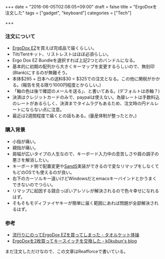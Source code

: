 
+++
date = "2016-06-05T02:08:05+09:00"
draft = false
title = "ErgoDoxを注文した"
tags = ["gadget", "keyboard"]
categories = ["Tech"]

+++
### 注文について

<ul>
<li><a href="https://www.indiegogo.com/projects/ergodox-ez-an-incredible-mechanical-keyboard/x/14305528#/">ErgoDox EZ</a>を買えば完成品で届くらしい。</li>
<li>Tilt/Tentキット、リストレストはほぼ必須らしい。</li>
<li>Ergo Dox EZ Bundleを選択すれば上記2つとのバンドルになる。</li>
<li>基本的に初期の配列から大きくキーマップを変更するらしいので、無刻印(Blank)にするのが無難そう。</li>
<li>本体$295 + 日本への送料$30 = $325での注文となる。この他に関税がかかる。(報告を見る限り1000円程度とからしい。)</li>
<li>「軸の色は後で確認のメールを送る」、と書いてある。(デフォルトは赤軸？)</li>
<li>決済はクレジットカードのみで、paypalは使えない。為替レートは手数料込のレートがあるらしく、決済までタイムラグもあるため、注文時の円ドルレートにならない点に注意。</li>
<li>最近は2週間程度で届くとの話もある。(量産体制が整ったとか。)</li>
</ul>


### 購入背景

<ul>
<li>小指が痛い。</li>
<li>親指が痛い。</li>
<li>肩幅が広いタイプの人生なので、キーボード入力中の息苦しさや肩の調子の悪さを解消したい。</li>
<li>キーボード側で配置変更や<a href="https://github.com/YutaSZK/win-sands-ahk">SandS</a>実装ができるので変なリマップをしなくてもどのOSでも使えるのが良い。</li>
<li>右下のカーソルキー遠いけどWindowsだとemacsキーバインドとかうまくできないのでつらい。</li>
<li>リマップに起因する競合っぽいアレソレが解決されるので色々幸せになれるはず。</li>
<li>そもそもモディファイヤキーが簡単に届く範囲にあれば問題が全部解決されるはず。</li>
</ul>


### 参考

<ul>
<li><a href="http://hachibeechan.hateblo.jp/entry/first-impression-of-ergodox-ez">流行りにのってErgoDox EZを買ってしまった - タオルケット体操</a></li>
<li><a href="http://k0kubun.hatenablog.com/entry/ergodox">ErgoDoxを2枚買ってキースイッチを交換した - k0kubun&#39;s blog</a></li>
</ul>


まだ注文しただけなので、この文章はReafforceで書いている。


